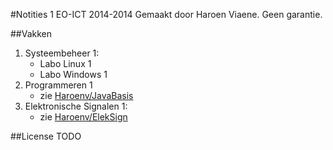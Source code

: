 #Notities 1 EO-ICT 2014-2014
Gemaakt door Haroen Viaene. Geen garantie.

##Vakken
1. Systeembeheer 1:
	* Labo Linux 1
	* Labo Windows 1
2. Programmeren 1
	* zie [Haroenv/JavaBasis](http://github.com/haroenv/JavaBasis)
3. Elektronische Signalen 1:
	* zie [Haroenv/ElekSign](http://github.com/haroenv/eleksign)

##License
TODO
